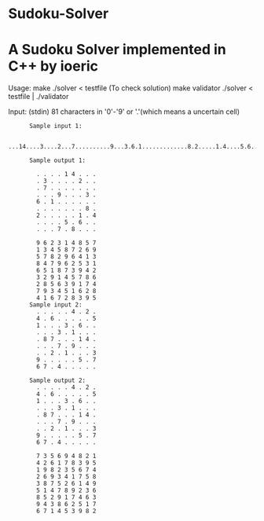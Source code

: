 Sudoku-Solver
=============

A Sudoku Solver implemented in C++
by ioeric
=============

Usage: 
    make
    ./solver < testfile
    (To check solution) 
    make validator
    ./solver < testfile | ./validator

Input:  (stdin)
        81 characters in '0'-'9' or '.'(which means a uncertain cell)
          
          Sample input 1:  
          
            ...14....3....2...7..........9...3.6.1.............8.2.....1.4....5.6.....7.8...
          
          Sample output 1:
            
            . . . . 1 4 . . . 
            . 3 . . . . 2 . . 
            . 7 . . . . . . . 
            . . . 9 . . . 3 . 
            6 . 1 . . . . . . 
            . . . . . . . 8 . 
            2 . . . . . 1 . 4 
            . . . . 5 . 6 . . 
            . . . 7 . 8 . . . 

            9 6 2 3 1 4 8 5 7 
            1 3 4 5 8 7 2 6 9 
            5 7 8 2 9 6 4 1 3 
            8 4 7 9 6 2 5 3 1 
            6 5 1 8 7 3 9 4 2 
            3 2 9 1 4 5 7 8 6 
            2 8 5 6 3 9 1 7 4 
            7 9 3 4 5 1 6 2 8 
            4 1 6 7 2 8 3 9 5 
          Sample input 2:
            . . . . . 4 . 2 .
            4 . 6 . . . . . 5 
            1 . . . 3 . 6 . . 
            . . . 3 . 1 . . .
            . 8 7 . . . 1 4 .
            . . . 7 . 9 . . .
            . . 2 . 1 . . . 3
            9 . . . . . 5 . 7
            6 7 . 4 . . . . .

          Sample output 2:
            . . . . . 4 . 2 . 
            4 . 6 . . . . . 5 
            1 . . . 3 . 6 . . 
            . . . 3 . 1 . . . 
            . 8 7 . . . 1 4 . 
            . . . 7 . 9 . . . 
            . . 2 . 1 . . . 3 
            9 . . . . . 5 . 7 
            6 7 . 4 . . . . . 

            7 3 5 6 9 4 8 2 1 
            4 2 6 1 7 8 3 9 5 
            1 9 8 2 3 5 6 7 4 
            2 6 9 3 4 1 7 5 8 
            3 8 7 5 2 6 1 4 9 
            5 1 4 7 8 9 2 3 6 
            8 5 2 9 1 7 4 6 3 
            9 4 3 8 6 2 5 1 7 
            6 7 1 4 5 3 9 8 2 
